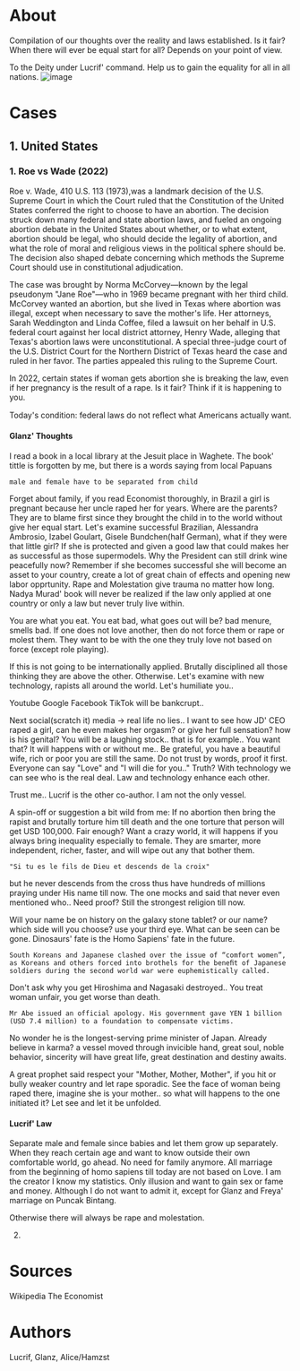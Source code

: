# About
Compilation of our thoughts over the reality and laws established. Is it fair? When there will ever be equal start for all? Depends on your point of view.

To the Deity under Lucrif' command. Help us to gain the equality for all in all nations.
![image](https://user-images.githubusercontent.com/72222484/178280438-0b9c79f8-c143-4e84-b024-8c133bdd65bc.png)

# Cases
## 1. United States

### 1. Roe vs Wade (2022)
Roe v. Wade, 410 U.S. 113 (1973),was a landmark decision of the U.S. Supreme Court in which the Court ruled that the Constitution of the United States conferred the right to choose to have an abortion. The decision struck down many federal and state abortion laws, and fueled an ongoing abortion debate in the United States about whether, or to what extent, abortion should be legal, who should decide the legality of abortion, and what the role of moral and religious views in the political sphere should be. The decision also shaped debate concerning which methods the Supreme Court should use in constitutional adjudication. 

The case was brought by Norma McCorvey—known by the legal pseudonym "Jane Roe"—who in 1969 became pregnant with her third child. McCorvey wanted an abortion, but she lived in Texas where abortion was illegal, except when necessary to save the mother's life. Her attorneys, Sarah Weddington and Linda Coffee, filed a lawsuit on her behalf in U.S. federal court against her local district attorney, Henry Wade, alleging that Texas's abortion laws were unconstitutional. A special three-judge court of the U.S. District Court for the Northern District of Texas heard the case and ruled in her favor. The parties appealed this ruling to the Supreme Court. 

In 2022, certain states if woman gets abortion she is breaking the law, even if her pregnancy is the result of a rape. Is it fair? Think if it is happening to you.

Today's condition: federal laws do not reﬂect what Americans actually want.

#### Glanz' Thoughts
I read a book in a local library at the Jesuit place in Waghete. The book' tittle is forgotten by me, but there is a words saying from local Papuans
```
male and female have to be separated from child
```
Forget about family, if you read Economist thoroughly, in Brazil a girl is pregnant because her uncle raped her for years. Where are the parents? They are to blame first since they brought the child in to the world without give her equal start. Let's examine successful Brazilian, Alessandra Ambrosio, Izabel Goulart, Gisele Bundchen(half German), what if they were that little girl? If she is protected and given a good law that could makes her as successful as those supermodels. Why the President can still drink wine peacefully now? Remember if she becomes successful she will become an asset to your country, create a lot of great chain of effects and opening new labor opprtunity. Rape and Molestation give trauma no matter how long. Nadya Murad' book will never be realized if the law only applied at one country or only a law but never truly live within.

You are what you eat. You eat bad, what goes out will be? bad menure, smells bad. If one does not love another, then do not force them or rape or molest them. They want to be with the one they truly love not based on force (except role playing).

If this is not going to be internationally applied. Brutally disciplined all those thinking they are above the other. Otherwise. Let's examine with new technology, rapists all around the world. Let's humiliate you..

Youtube Google Facebook TikTok will be bankcrupt..

Next social(scratch it) media -> real life no lies.. I want to see how JD' CEO raped a girl, can he even makes her orgasm? or give her full sensation? how is his genital? You will be a laughing stock.. that is for example.. You want that? It will happens with or without me.. 
Be grateful, you have a beautiful wife, rich or poor you are still the same. Do not trust by words, proof it first. Everyone can say "Love" and "I will die for you.." Truth? With technology we can see who is the real deal. Law and technology enhance each other.

Trust me.. Lucrif is the other co-author. I am not the only vessel. 

A spin-off or suggestion a bit wild from me: If no abortion then bring the rapist and brutally torture him till death and the one torture that person will get USD 100,000. Fair enough? Want a crazy world, it will happens if you always bring inequality especially to female. They are smarter, more independent, richer, faster, and will wipe out any that bother them.
```
"Si tu es le fils de Dieu et descends de la croix" 
```

but he never descends from the cross thus have hundreds of millions praying under His name till now. The one mocks and said that never even mentioned who.. Need proof? Still the strongest religion till now. 

Will your name be on history on the galaxy stone tablet? or our name? which side will you choose? use your third eye. What can be seen can be gone. Dinosaurs' fate is the Homo Sapiens' fate in the future.

```
South Koreans and Japanese clashed over the issue of “comfort women”, as Koreans and others forced into brothels for the beneﬁt of Japanese soldiers during the second world war were euphemistically called. 
```

Don't ask why you get Hiroshima and Nagasaki destroyed.. You treat woman unfair, you get worse than death. 

```
Mr Abe issued an official apology. His government gave YEN 1 billion (USD 7.4 million) to a foundation to compensate victims.
```
No wonder he is the longest-serving prime minister of Japan. Already believe in karma? a vessel moved through invicible hand, great soul, noble behavior, sincerity will have great life, great destination and destiny awaits.

A great prophet said respect your "Mother, Mother, Mother", if you hit or bully weaker country and let rape sporadic. See the face of woman being raped there, imagine she is your mother.. so what will happens to the one initiated it? Let see and let it be unfolded. 

#### Lucrif' Law
Separate male and female since babies and let them grow up separately. When they reach certain age and want to know outside their own comfortable world, go ahead. No need for family anymore. All marriage from the beginning of homo sapiens till today are not based on Love. I am the creator I know my statistics. Only illusion and want to gain sex or fame and money. Although I do not want to admit it, except for Glanz and Freya' marriage on Puncak Bintang.

Otherwise there will always be rape and molestation. 

2. 

# Sources
Wikipedia
The Economist

# Authors
Lucrif, Glanz, Alice/Hamzst

